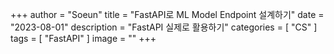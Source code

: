 +++
author = "Soeun"
title = "FastAPI로 ML Model Endpoint 설계하기"
date = "2023-08-01"
description = "FastAPI 실제로 활용하기"
categories = [
    "CS"
]
tags = [
    "FastAPI"
]
image = ""
+++